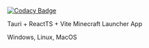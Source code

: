 
[![Codacy Badge](https://api.codacy.com/project/badge/Grade/d8b8b849794d4d5e9a553c30f49d7393)](https://app.codacy.com/gh/g0dm0d/yogurt?utm_source=github.com&utm_medium=referral&utm_content=g0dm0d/yogurt&utm_campaign=Badge_Grade)

Tauri + ReactTS + Vite Minecraft Launcher App

Windows, Linux, MacOS

